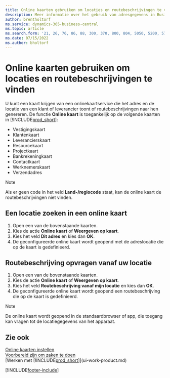 ```yaml
---
title: Online kaarten gebruiken om locaties en routebeschrijvingen te vinden
description: Meer informatie over het gebruik van adresgegevens in Business Central om een online kaart met routebeschrijvingen te krijgen.
author: brentholtorf
ms.service: dynamics-365-business-central
ms.topic: article
ms.search.form: '21, 26, 76, 86, 88, 300, 370, 800, 804, 5050, 5200, 5703'
ms.date: 07/15/2022
ms.author: bholtorf
---
```

# Online kaarten gebruiken om locaties en routebeschrijvingen te vinden

U kunt een kaart krijgen van een onlinekaartservice die het adres en de locatie van een klant of leverancier toont of routebeschrijvingen naar hen genereren. De functie **Online kaart** is toegankelijk op de volgende kaarten in [!INCLUDE[prod_short](includes/prod_short.md)]:

* Vestigingskaart
* Klantenkaart
* Leverancierskaart
* Resourcekaart
* Projectkaart
* Bankrekeningkaart
* Contactkaart
* Werknemerskaart
* Verzendadres

> [!NOTE]
> Als er geen code in het veld **Land-/regiocode** staat, kan de online kaart de routebeschrijvingen niet vinden.

## Een locatie zoeken in een online kaart

1. Open een van de bovenstaande kaarten.
2. Kies de actie **Online kaart** of **Weergeven op kaart**.
3. Kies het veld **Dit adres** en kies dan **OK**.
4. De geconfigureerde online kaart wordt geopend met de adreslocatie die op de kaart is gedefinieerd.

## Routebeschrijving opvragen vanaf uw locatie

1. Open een van de bovenstaande kaarten.
2. Kies de actie **Online kaart** of **Weergeven op kaart**.
3. Kies het veld **Routebeschrijving vanaf mijn locatie** en kies dan **OK**.
4. De geconfigureerde online kaart wordt geopend een routebeschrijving die op de kaart is gedefinieerd.

> [!NOTE]
> De online kaart wordt geopend in de standaardbrowser of app, die toegang kan vragen tot de locatiegegevens van het apparaat.

## Zie ook

[Online kaarten instellen](across-online-maps-setup.md)  
[Voorbereid zijn om zaken te doen](ui-get-ready-business.md)  
[Werken met [!INCLUDE[prod_short](includes/prod_short.md)]](ui-work-product.md)  

[!INCLUDE[footer-include](includes/footer-banner.md)]
